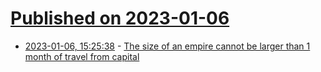 # [Published on 2023-01-06](index.md)

* [2023-01-06, 15:25:38](https://news.ycombinator.com/item?id=34275668) - [The size of an empire cannot be larger than 1 month of travel from capital](https://unchartedterritories.tomaspueyo.com/p/transportation-tech-shaped-empires)
